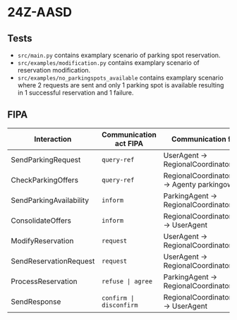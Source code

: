 # 24Z-AASD

## Tests
- `src/main.py` contains examplary scenario of parking spot reservation.  
- `src/examples/modification.py` contains examplary scenario of reservation modification.  
- `src/examples/no_parkingspots_available` contains examplary scenario where 2 requests are sent and only 1 parking spot is available resulting in 1 successful reservation and 1 failure.  

## FIPA

| Interaction             | Communication act FIPA  | Communication flow                            |
|-------------------------|-------------------------|-----------------------------------------------|
| SendParkingRequest      | `query-ref`             | UserAgent -> RegionalCoordinatorAgent         |
| CheckParkingOffers      | `query-ref`             | RegionalCoordinatorAgent -> Agenty parkingowe |
| SendParkingAvailability | `inform`                | ParkingAgent -> RegionalCoordinatorAgent      |
| ConsolidateOffers       | `inform`                | RegionalCoordinatorAgent -> UserAgent         |
| ModifyReservation       | `request`               | UserAgent -> RegionalCoordinatorAgent         |
| SendReservationRequest  | `request`               | UserAgent -> RegionalCoordinatorAgent         |
| ProcessReservation      | `refuse \| agree`       | ParkingAgent -> RegionalCoordinatorAgent      |
| SendResponse            | `confirm \| disconfirm` | RegionalCoordinatorAgent -> UserAgent         |

